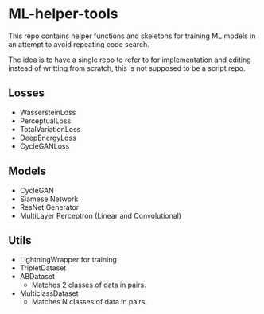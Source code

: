 # ML-helper-tools

This repo contains helper functions and skeletons for training ML models in an attempt to avoid repeating code search.

The idea is to have a single repo to refer to for implementation and editing instead of writting from scratch, this is not supposed to be a script repo.

## Losses
 - WassersteinLoss
 - PerceptualLoss
 - TotalVariationLoss
 - DeepEnergyLoss
 - CycleGANLoss

## Models
 - CycleGAN
 - Siamese Network
 - ResNet Generator
 - MultiLayer Perceptron (Linear and Convolutional)

## Utils
 - LightningWrapper for training
 - TripletDataset
 - ABDataset
   - Matches 2 classes of data in pairs.
 - MulticlassDataset
   - Matches N classes of data in pairs.